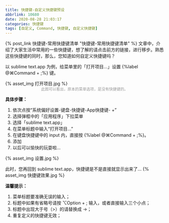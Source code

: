 ```yaml
---
title: 快捷键-自定义快捷键预设
abbrlink: 10680
date: 2020-08-28 21:03:17
categories: 快捷键
tags: [自定义, Command, 快捷键, 自定义快捷键]
---
```


{% post_link 快捷键-常用快捷键清单 "快捷键-常用快捷键清单" %} 文章中，介绍了大家生活中常用的一些快捷键，想了解的请点击前方的链接，进行移步。熟悉这些快捷键的同时，那么，您知道如何自定义快捷键吗？

以 sublime text.app 为例，给菜单里的「打开项目...」设置 {%label @⌘Command + ;%} 键。

{% asset_img 打开项目.jpg %}

<p style="margin-top: -15px;font-size: 12px;color: #999;text-align: center;">此图可以看出，原本的菜单选项，是没有快捷键的。</p>
<!-- more -->

**具体步骤：**
1. 依次点按“系统偏好设置-键盘-快捷键-App快捷键- +”
2. 选择弹框中的「应用程序」下拉菜单
3. 选择「sublime text.app」
4. 在菜单标题中输入“打开项目...”
5. 在键盘快捷键中的 input 内，直接按 {%label @⌘Command + ;%}。
6. 添加
7. 以后可以愉快的玩耍啦...

{% asset_img 设置.jpg %}

此时，您再回到 sublime text.app，快捷键是不是直接就显示出来了...
{% asset_img 快捷键效果.jpg %}

**温馨提示：**

1. 菜单标题要准确无误的输入；
2. 标题中如果有省略号请按 ⌥Option + ; 输入，或者直接输入三个小点；
3. 标题中出现大于号（>）的请替换成 ->；
4. 重复定义的快捷键无效；